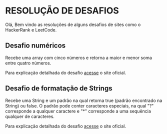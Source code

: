 # RESOLUÇÃO DE DESAFIOS

Olá, Bem vindo as resoluções de alguns desafios de sites como o HackerRank e LeetCode.

## Desafio numéricos
Recebe uma array com cinco números e retorna a maior e menor soma entre quatro números.

Para explicação detalhada do desafio [acesse](https://www.hackerrank.com/challenges/three-month-preparation-kit-mini-max-sum/problem?h_l=interview&isFullScreen=true&playlist_slugs%5B%5D%5B%5D=preparation-kits&playlist_slugs%5B%5D%5B%5D=three-month-preparation-kit&playlist_slugs%5B%5D%5B%5D=three-month-week-one) o site oficial. 

## Desafio de formatação de Strings
Recebe uma String e um padrão na qual retorna true (padrão encontrado na String) ou false. O padrão pode conter caracteres especiais, na qual "?" corresponde a qualquer caractere e "*" corresponde a uma sequência qualquer de caracteres.

Para explicação detalhada do desafio [acesse](https://leetcode.com/problems/wildcard-matching/?envType=featured-list&envId=top-google-questions%3FenvType%3Dfeatured-list&envId=top-google-questions) o site oficial. 
